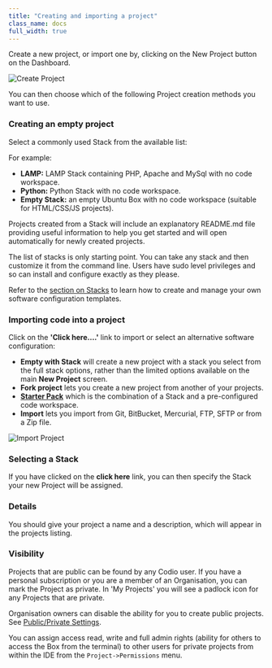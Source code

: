```yaml
---
title: "Creating and importing a project"
class_name: docs
full_width: true
---
```


Create a new project, or import one by, clicking on the New Project button on the Dashboard.

<img alt="Create Project" src="/img/docs/project_create.png" class="simple"/>

You can then choose which of the following Project creation methods you want to use.

### Creating an empty project

Select a commonly used Stack from the available list:

For example:

- **LAMP:** LAMP Stack containing PHP, Apache and MySql with no code workspace.
- **Python:** Python Stack with no code workspace.
- **Empty Stack:** an empty Ubuntu Box with no code workspace (suitable for HTML/CSS/JS projects).

Projects created from a Stack will include an explanatory README.md file providing useful information to help you get started and will open automatically for newly created projects.

The list of stacks is only starting point. You can take any stack and then customize it from the command line. Users have sudo level privileges and so can install and configure exactly as they please.

Refer to the [section on Stacks](/docs/project/stacks) to learn how to create and manage your own software configuration templates.

### Importing code into a project

Click on the **'Click here....'** link to import or select an alternative software configuration:

- **Empty with Stack** will create a new project with a stack you select from the full stack options, rather than the limited options available on the main **New Project** screen.
- **Fork project** lets you create a new project from another of your projects.
- **[Starter Pack](/docs/project/packs/)** which is the combination of a Stack and a pre-configured code workspace.
- **Import** lets you import from Git, BitBucket, Mercurial, FTP, SFTP or from a Zip file.


<img alt="Import Project" src="/img/docs/project_create_other.png" class="simple"/>


### Selecting a Stack
If you have clicked on the **click here** link, you can then specify the Stack your new Project will be assigned.

### Details
You should give your project a name and a description, which will appear in the projects listing.


### Visibility
Projects that are public can be found by any Codio user. If you have a personal subscription or you are a member of an Organisation, you can mark the Project as private. In 'My Projects' you will see a padlock icon for any Projects that are private.

Organisation owners can disable the ability for you to create public projects. See [Public/Private Settings](/docs/dashboard/create/public_private). 

You can assign access read, write and full admin rights (ability for others to access the Box from the terminal) to other users for private projects from within the IDE from the `Project->Permissions` menu.

